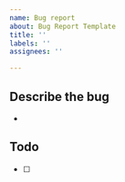 ```yaml
---
name: Bug report
about: Bug Report Template
title: ''
labels: ''
assignees: ''

---
```


## Describe the bug
- 

## Todo
- [  ]
